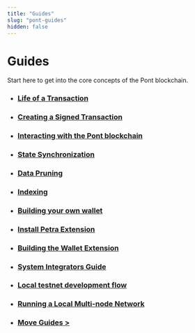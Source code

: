 ```yaml
---
title: "Guides"
slug: "pont-guides"
hidden: false
---
```


# Guides

Start here to get into the core concepts of the Pont blockchain.

- ### [Life of a Transaction](basics-life-of-txn.md)
- ### [Creating a Signed Transaction](sign-a-transaction.md)
- ### [Interacting with the Pont blockchain](interacting-with-the-blockchain.md)
- ### [State Synchronization](state-sync.md)
- ### [Data Pruning](data-pruning.md)
- ### [Indexing](indexing)
- ### [Building your own wallet](building-your-own-wallet.md)
- ### [Install Petra Extension](install-petra-wallet-extension)
- ### [Building the Wallet Extension](building-wallet-extension.md)
- ### [System Integrators Guide](system-integrators-guide.md)
- ### [Local testnet development flow](local-testnet-dev-flow.md)
- ### [Running a Local Multi-node Network](running-a-local-multi-node-network)
- ### [Move Guides >](./move-guides/index.md)

